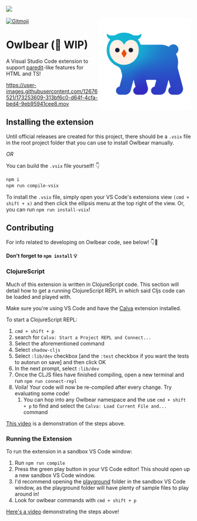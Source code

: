 <a href="https://gitpod.io/#https://github.com/sansarip/owlbear"><img src="https://camo.githubusercontent.com/76e60919474807718793857d8eb615e7a50b18b04050577e5a35c19421f260a3/68747470733a2f2f676974706f642e696f2f627574746f6e2f6f70656e2d696e2d676974706f642e737667"/></a>

<a href="https://gitmoji.dev">
  <img src="https://img.shields.io/badge/gitmoji-%20😜%20😍-FFDD67.svg?style=flat-square" alt="Gitmoji">
</a>

<picture>
  <source media="(prefers-color-scheme: dark)" srcset="https://raw.githubusercontent.com/sansarip/owlbear/main/assets/images/owlbear-logo-warm.png">
  <img src="https://raw.githubusercontent.com/sansarip/owlbear/main/assets/images/owlbear-logo-cool.png" alt="Owlbear Logo" title="Owlbear" width="250px" align="right">
</picture>

# Owlbear (👷 WIP)

A Visual Studio Code extension to support [paredit](https://github.com/sansarip/owlbear/wiki/Glossary#par-edit)-like features for HTML and TS!

https://user-images.githubusercontent.com/12676521/173253609-313bf6c0-d64f-4cfa-bed4-9eb95941cee8.mov

## Installing the extension

Until official releases are created for this project, there should be a `.vsix` file in the root project folder that you can use to install Owlbear manually.

*OR*

You can build the `.vsix` file yourself! 👇

```sh
npm i
npm run compile-vsix
```

To install the `.vsix` file, simply open your VS Code's extensions view `(cmd + shift + x)` and then click the ellipsis menu at the top right of the view. Or, you can run `npm run install-vsix`!

## Contributing

For info related to developing on Owlbear code, see below! 👇🧐

**Don't forget to `npm install` 💡**

### ClojureScript

Much of this extension is written in ClojureScript code. This section will detail how to get a running ClojureScript REPL in which said Cljs code can be loaded and played with.

Make sure you're using VS Code and have the [Calva](https://marketplace.visualstudio.com/items?itemName=betterthantomorrow.calva) extension installed.

To start a ClojureScript REPL:

1. `cmd + shift + p`
2. search for `Calva: Start a Project REPL and Connect...`
3. Select the aforementioned command
4. Select `shadow-cljs`
5. Select `:lib/dev` checkbox [and the `:test` checkbox if you want the tests to autorun on save] and then click OK
6. In the next prompt, select `:lib/dev`
7. Once the CLJS files have finished compiling, open a new terminal and run `npm run connect-repl`
8. Voila! Your code will now be re-compiled after every change. Try evaluating some code! 
    1. You can hop into any Owlbear namespace and the use `cmd + shift + p` to find and select the `Calva: Load Current File and...` command

[This video](https://i.gyazo.com/82a3343520005dbc1127be565b2c42d6.mp4) is a demonstration of the steps above.

### Running the Extension

To run the extension in a sandbox VS Code window:

1. Run `npm run compile`
2. Press the green play button in your VS Code editor! This should open up a new sandbox VS Code window.
3. I'd recommend opening the [playground](https://github.com/sansarip/owlbear/tree/main/playground) folder in the sandbox VS Code window, as the playground folder will have plenty of sample files to play around in!
4. Look for owlbear commands with `cmd + shift + p`

[Here's a video](https://i.gyazo.com/f7026c97810db2a62e0b469343cd2f7f.mp4) demonstrating the steps above!
